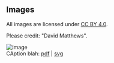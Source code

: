 ## Images

All images are licensed under [CC BY 4.0](http://creativecommons.org/licenses/by/4.0/).

Please credit: "David Matthews".
<br>

![image](https://robodiff.github.io/img/XXX.png) <br>
CAption blah: [pdf](https://drive.google.com/file/d/.../view) | [svg](https://drive.google.com/file/d/.../view)
<br><br>

